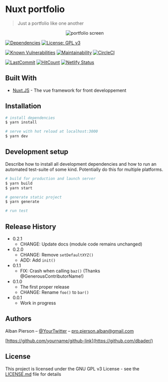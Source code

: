 # Nuxt portfolio
> Just a portfolio like one another
<p align="center">
  <img src="https://github.com/Zalbani/Nuxt-Portfolio/home.png" alt="portfolio screen"/>
</p>

[![Dependencies](https://david-dm.org/Zalbani/Nuxt-Portfolio.svg)](https://david-dm.org/Zalbani/Nuxt-Portfolio)
[![License: GPL v3](https://img.shields.io/badge/License-GPL%20v3-blue.svg)](http://www.gnu.org/licenses/gpl-3.0)

[![Known Vulnerabilities](https://snyk.io/test/github/Zalbani/Nuxt-Portfolio/badge.svg)](https://snyk.io/test/github/Zalbani/Nuxt-Portfolio)
[![Maintainability](https://api.codeclimate.com/v1/badges/db92dbcfec4dfc407995/maintainability)](https://codeclimate.com/github/Zalbani/Nuxt-Portfolio/maintainability)
[![CircleCI](https://circleci.com/gh/Zalbani/Nuxt-Portfolio.svg?style=shield)](https://app.circleci.com/pipelines/github/Zalbani/Nuxt-Portfolio)

[![LastCommit](https://img.shields.io/github/last-commit/Zalbani/Nuxt-Portfolio?style=flat-square)](https://github.com/Zalbani/Nuxt-Portfolio/commits/master)
[![HitCount](http://hits.dwyl.com/Zalbani/Nuxt-Portfolio.svg)](http://hits.dwyl.com/Zalbani/Nuxt-Portfolio)
[![Netlify Status](https://api.netlify.com/api/v1/badges/cce42dfb-4c50-4115-9d0a-bc97e409516b/deploy-status)](https://app.netlify.com/sites/friendly-newton-306e59/deploys)

## Built With

* [Nuxt.JS](https://github.com/nuxt/nuxt.js) - The vue framework for front developpement


## Installation

```bash
# install dependencies
$ yarn install

# serve with hot reload at localhost:3000
$ yarn dev
```

## Development setup

Describe how to install all development dependencies and how to run an automated test-suite of some kind. Potentially do this for multiple platforms.

```bash
# build for production and launch server
$ yarn build
$ yarn start

# generate static project
$ yarn generate

# run test

```

## Release History

* 0.2.1
    * CHANGE: Update docs (module code remains unchanged)
* 0.2.0
    * CHANGE: Remove `setDefaultXYZ()`
    * ADD: Add `init()`
* 0.1.1
    * FIX: Crash when calling `baz()` (Thanks @GenerousContributorName!)
* 0.1.0
    * The first proper release
    * CHANGE: Rename `foo()` to `bar()`
* 0.0.1
    * Work in progress

## Authors

Alban Pierson – [@YourTwitter](https://twitter.com/dbader_org) – pro.pierson.alban@gmail.com

[https://github.com/yourname/github-link](https://github.com/dbader/)

## License

This project is licensed under the GNU GPL v3 License - see the [LICENSE.md](LICENSE.md) file for details
